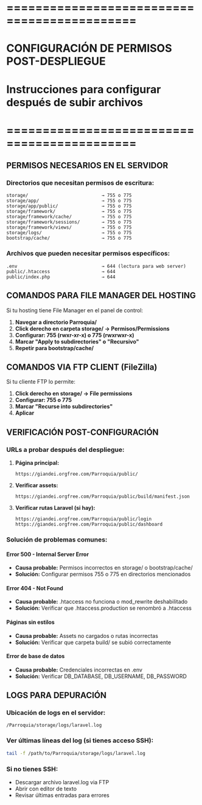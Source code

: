 # ============================================
# CONFIGURACIÓN DE PERMISOS POST-DESPLIEGUE
# Instrucciones para configurar después de subir archivos
# ============================================

## PERMISOS NECESARIOS EN EL SERVIDOR

### Directorios que necesitan permisos de escritura:
```
storage/                           → 755 o 775
storage/app/                       → 755 o 775
storage/app/public/                → 755 o 775
storage/framework/                 → 755 o 775
storage/framework/cache/           → 755 o 775
storage/framework/sessions/        → 755 o 775
storage/framework/views/           → 755 o 775
storage/logs/                      → 755 o 775
bootstrap/cache/                   → 755 o 775
```

### Archivos que pueden necesitar permisos específicos:
```
.env                               → 644 (lectura para web server)
public/.htaccess                   → 644
public/index.php                   → 644
```

## COMANDOS PARA FILE MANAGER DEL HOSTING

Si tu hosting tiene File Manager en el panel de control:

1. **Navegar a directorio Parroquia/**
2. **Click derecho en carpeta storage/ → Permisos/Permissions**
3. **Configurar: 755 (rwxr-xr-x) o 775 (rwxrwxr-x)**
4. **Marcar "Apply to subdirectories" o "Recursivo"**
5. **Repetir para bootstrap/cache/**

## COMANDOS VIA FTP CLIENT (FileZilla)

Si tu cliente FTP lo permite:

1. **Click derecho en storage/ → File permissions**
2. **Configurar: 755 o 775**
3. **Marcar "Recurse into subdirectories"**
4. **Aplicar**

## VERIFICACIÓN POST-CONFIGURACIÓN

### URLs a probar después del despliegue:

1. **Página principal:**
   ```
   https://giandei.orgfree.com/Parroquia/public/
   ```

2. **Verificar assets:**
   ```
   https://giandei.orgfree.com/Parroquia/public/build/manifest.json
   ```

3. **Verificar rutas Laravel (si hay):**
   ```
   https://giandei.orgfree.com/Parroquia/public/login
   https://giandei.orgfree.com/Parroquia/public/dashboard
   ```

### Solución de problemas comunes:

#### Error 500 - Internal Server Error
- **Causa probable:** Permisos incorrectos en storage/ o bootstrap/cache/
- **Solución:** Configurar permisos 755 o 775 en directorios mencionados

#### Error 404 - Not Found
- **Causa probable:** .htaccess no funciona o mod_rewrite deshabilitado
- **Solución:** Verificar que .htaccess.production se renombró a .htaccess

#### Páginas sin estilos
- **Causa probable:** Assets no cargados o rutas incorrectas
- **Solución:** Verificar que carpeta build/ se subió correctamente

#### Error de base de datos
- **Causa probable:** Credenciales incorrectas en .env
- **Solución:** Verificar DB_DATABASE, DB_USERNAME, DB_PASSWORD

## LOGS PARA DEPURACIÓN

### Ubicación de logs en el servidor:
```
/Parroquia/storage/logs/laravel.log
```

### Ver últimas líneas del log (si tienes acceso SSH):
```bash
tail -f /path/to/Parroquia/storage/logs/laravel.log
```

### Si no tienes SSH:
- Descargar archivo laravel.log via FTP
- Abrir con editor de texto
- Revisar últimas entradas para errores
